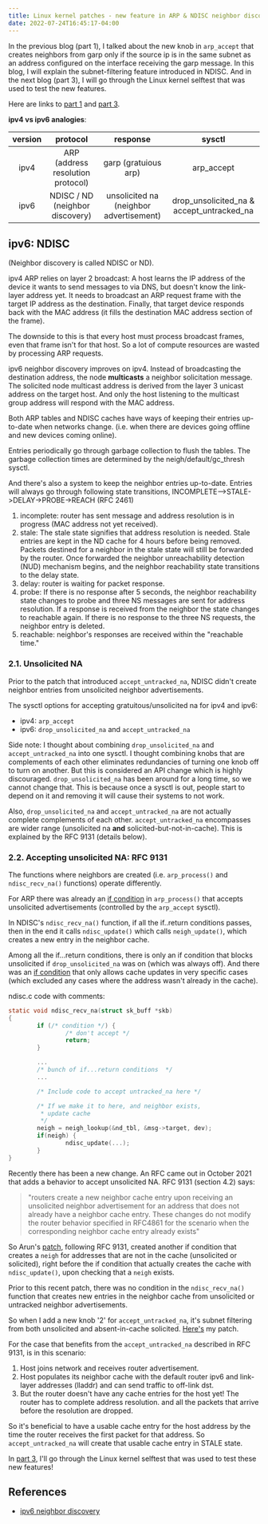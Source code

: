 ```yaml
---
title: Linux kernel patches - new feature in ARP & NDISC neighbor discovery - part 2 (of 3)
date: 2022-07-24T16:45:17-04:00
---
```


In the previous blog (part 1), I talked about the new knob in `arp_accept` that creates neighbors from garp only if the source ip is in the same subnet as an address configured on the interface receiving the garp message. In this blog, I will explain the subnet-filtering feature introduced in NDISC. And in the next blog (part 3), I will go through the Linux kernel selftest that was used to test the new features.

Here are links to [part 1](http://localhost:4000/blog/2022/07/07/arp-and-ndisc-neighbor-discovery.html) and [part 3](/blog/2022/07/24/linux-kernel-patches-new-feature-in-arp-and-ndisc-neighbor-discovery-part-3-of-3.html).

**ipv4 vs ipv6 analogies**:

| version   | protocol                           | response                              | sysctl     |
|:---------:|:----------------------------------:|:-------------------------------------:|:----------:|
| ipv4      | ARP  (address resolution protocol) |garp (gratuious arp)                   | arp_accept |
| ipv6      | NDISC / ND (neighbor discovery)    |unsolicited na (neighbor advertisement)| drop_unsolicited_na & accept_untracked_na|


## ipv6: NDISC
(Neighbor discovery is called NDISC or ND).

ipv4 ARP relies on layer 2 broadcast: A host learns the IP address of the device it wants to send messages to via DNS, but doesn't know the link-layer address yet. It needs to broadcast an ARP request frame with the target IP address as the destination. Finally, that target device responds back with the MAC address (it fills the destination MAC address section of the frame).

The downside to this is that every host must process broadcast frames, even that frame isn't for that host. So a lot of compute resources are wasted by processing ARP requests.

ipv6 neighbor discovery improves on ipv4. Instead of broadcasting the destination address, the node **multicasts** a neighbor solicitation message. The solicited node multicast address is derived from the layer 3 unicast address on the target host. And only the host listening to the multicast group address will respond with the MAC address.

Both ARP tables and NDISC caches have ways of keeping their entries up-to-date when networks change. (i.e. when there are devices going offline and new devices coming online).

Entries periodically go through garbage collection to flush the tables. The garbage collection times are determined by the neigh/default/gc_thresh sysctl.

And there's also a system to keep the neighbor entries up-to-date. Entries will always go through following state transitions, INCOMPLETE-->STALE->DELAY->PROBE->REACH (RFC 2461)

1. incomplete: router has sent message and address resolution is in progress (MAC address not yet received).
2. stale: The stale state signifies that address resolution is needed. Stale entries are kept in the ND cache for 4 hours before being removed. Packets destined for a
neighbor in the stale state will still be forwarded by the router. Once
forwarded the neighbor unreachability detection (NUD) mechanism begins,
and the neighbor reachability state transitions to the delay state.
3. delay: router is waiting for packet response.
4. probe: If there is no response after 5 seconds, the neighbor reachability state
changes to probe and three NS messages are sent for address resolution.
If a response is received from the neighbor the state changes to
reachable again. If there is no response to the three NS requests, the
neighbor entry is deleted.
5. reachable: neighbor's responses are received within the "reachable time."

### 2.1. Unsolicited NA
<!-- Unsolicited NA is the garp for ipv6. -->

Prior to the patch that introduced `accept_untracked_na`, NDISC didn't create neighbor entries from unsolicited neighbor advertisements.

The sysctl options for accepting gratuitous/unsolicited na for ipv4 and ipv6:
- ipv4: `arp_accept`
- ipv6: `drop_unsolicited_na` and `accept_untracked_na`

Side note: I thought about combining `drop_unsolicited_na` and `accept_untracked_na` into one sysctl. I thought combining knobs that are complements of each other eliminates redundancies of turning one knob off to turn on another. But this is considered an API change which is highly discouraged. `drop_unsolicited_na` has been around for a long time, so we cannot change that. This is because once a sysctl is out, people start to depend on it and removing it will cause their systems to not work.

Also, `drop_unsolicited_na` and `accept_untracked_na` are not actually complete complements of each other. `accept_untracked_na` encompasses are wider range (unsolicited na **and** solicited-but-not-in-cache). This is explained by the RFC 9131 (details below).


### 2.2. Accepting unsolicited NA: RFC 9131
The functions where neighbors are created (i.e. `arp_process()` and `ndisc_recv_na()` functions) operate differently.

<!-- In the `ndisc_recv` function in ndisc.c, the default behavior is to **not** drop unsolicited neighbor advertisements. However, in the `arp_process` function in arp.c, the default behavior is to drop gratuitous arp. So the default behaviors are different. -->

<!-- But even when the default (in NDISC) is to accept unsolicited, -->

For ARP there was already an [if condition](https://elixir.bootlin.com/linux/latest/source/net/ipv4/arp.c#L875) in `arp_process()` that accepts unsolicited advertisements (controlled by the `arp_accept` sysctl).

In NDISC's `ndisc_recv_na()` function, if all the if..return conditions passes, then in the end it calls `ndisc_update()` which calls `neigh_update()`, which creates a new entry in the neighbor cache.

Among all the if...return conditions, there is only an if condition that blocks unsolicited if `drop_unsolicited_na` was on (which was always off). And there was an [if condition](https://elixir.bootlin.com/linux/latest/source/net/ipv6/ndisc.c#L1044) that only allows cache updates in very specific cases (which excluded any cases where the address wasn't already in the cache).

ndisc.c code with comments:
```c
static void ndisc_recv_na(struct sk_buff *skb)
{
        if (/* condition */) {
                /* don't accept */
                return;
        }

        ...
        /* bunch of if...return conditions  */
        ...

        /* Include code to accept untracked_na here */

        /* If we make it to here, and neighbor exists,
         * update cache
         */
        neigh = neigh_lookup(&nd_tbl, &msg->target, dev);
        if(neigh) {
                ndisc_update(...);
        }
}
```

Recently there has been a new change. An RFC came out in October 2021 that adds a behavior to accept unsolicited NA.
RFC 9131 (section 4.2) says:

> "routers create a new neighbor cache entry upon receiving an
unsolicited neighbor advertisement for an address that does
not already have a neighbor cache entry. These changes do not
modify the router behavior specified in RFC4861 for the
scenario when the corresponding neighbor cache entry already
exists"


So Arun's [patch](https://lore.kernel.org/lkml/642672cb-8b11-c78f-8975-f287ece9e89e@gmail.com/T/), following RFC 9131, created another if condition that creates a `neigh` for addresses that are not in the cache (unsolicited or solicited), right before the if condition that actually creates the cache with `ndisc_update()`, upon checking that a `neigh` exists.


Prior to this recent patch, there was no condition in the `ndisc_recv_na()` function that creates new entries in the neighbor cache from unsolicited or untracked neighbor advertisements.

So when I add a new knob '2' for `accept_untracked_na`, it's subnet filtering from both unsolicited and absent-in-cache solicited. [Here's](https://lore.kernel.org/netdev/56d57be31141c12e9034cfa7570f2012528ca884.1657755189.git.jhpark1013@gmail.com/) my patch.

<!-- I think it's best to follow the RFC's way of accepting untracked (unsolicited + solicited-but-absent-in-cache) when we create the `neigh`. -->

For the case that benefits from the `accept_untracked_na` described in
RFC 9131, is in this scenario:
1. Host joins network and receives router advertisement.
2. Host populates its neighbor cache with the default router ipv6 and link-layer addresses (lladdr) and can send traffic to off-link dst.
3. But the router doesn't have any cache entries for the host yet! The router has to complete address resolution. and all the packets that arrive before the resolution are dropped.

So it's beneficial to have a usable cache entry for the host address by the time the router receives the first packet for that address. So `accept_untracked_na` will create that usable cache entry in STALE
state.

In [part 3](/blog/2022/07/24/linux-kernel-patches-new-feature-in-arp-and-ndisc-neighbor-discovery-part-3-of-3.html), I'll go through the Linux kernel selftest that was used to test these new features!

## References
- [ipv6 neighbor discovery](https://blogs.infoblox.com/ipv6-coe/ipv6-neighbor-discovery-cache-part-1-of-2/)
